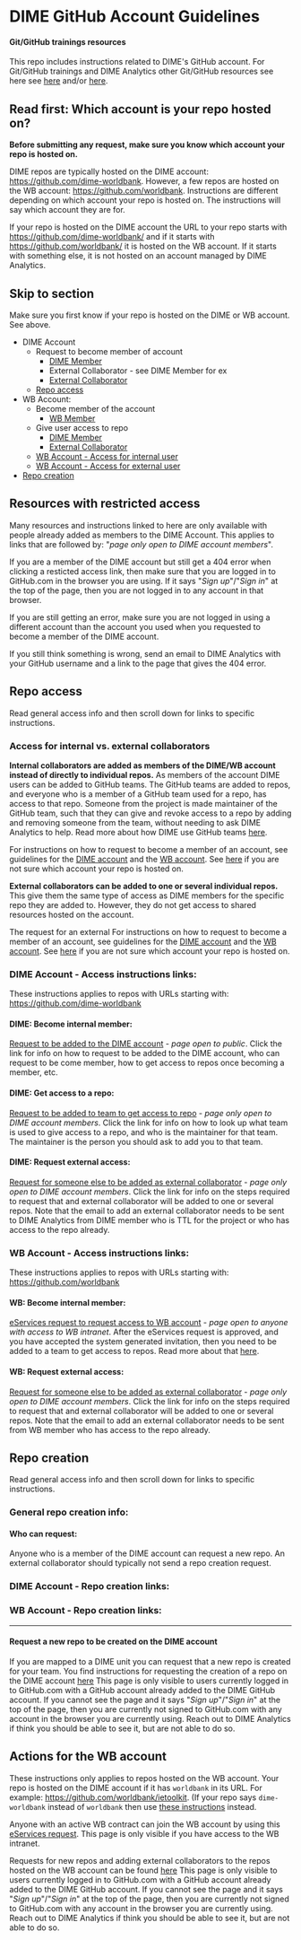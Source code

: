 # DIME GitHub Account Guidelines

#### Git/GitHub trainings resources

This repo includes instructions related to DIME's GitHub account.
For Git/GitHub trainings and DIME Analytics other
Git/GitHub resources see here see
[here](https://osf.io/e54gy/)
and/or [here](https://github.com/worldbank/dime-github-trainings).  

## Read first: Which account is your repo hosted on?

**Before submitting any request,
make sure you know which account your repo is hosted on.**

DIME repos are typically hosted on the DIME account:
https://github.com/dime-worldbank.
However, a few repos are hosted on the WB account:
https://github.com/worldbank.
Instructions are different depending on which
account your repo is hosted on.
The instructions will say which account they are for.

If your repo is hosted on the DIME account
the URL to your repo starts with
https://github.com/dime-worldbank/ and if it starts with
https://github.com/worldbank/ it is hosted on the WB account.
If it starts with something else,
it is not hosted on an account managed by DIME Analytics.

## Skip to section

Make sure you first know if your repo is hosted on the DIME or WB account. See above.

* DIME Account
  * Request to become member of account
    * [DIME Member](#dime-become-internal-member)
    * External Collaborator - see DIME Member for ex
    * [External Collaborator](#dime-request-external-access)
  * [Repo access](#repo-access)
* WB Account:
  * Become member of the account
    * [WB Member](#dime-become-internal-member)
  * Give user access to repo
    * [DIME Member](#dime-become-internal-member)
    * [External Collaborator](#dime-request-external-access)
  * [WB Account - Access for internal user](#wb-become-internal-member)
  * [WB Account - Access for external user](#wb-request-external-access)
* [Repo creation](#repo-creation)

## Resources with restricted access

Many resources and instructions linked to here are only available
with people already added as members to the DIME Account.
This applies to links that are followed by:
"_page only open to DIME account members_".

If you are a member of the DIME account but
still get a 404 error when clicking a resticted access link,
then make sure that you are logged in to GitHub.com
in the browser you are using.
If it says "_Sign up_"/"_Sign in_" at the top of the page,
then you are not logged in to any account in that browser.

If you are still getting an error,
make sure you are not logged in using a different account
than the account you used when you requested
to become a member of the DIME account.

If you still think something is wrong,
send an email to DIME Analytics with
your GitHub username and a link to the page
that gives the 404 error.

## Repo access

Read general access info and then
scroll down for links to specific instructions.

### Access for internal vs. external collaborators

**Internal collaborators are added as members of the DIME/WB account instead of directly to individual repos.**
As members of the account DIME users can be added to GitHub teams.
The GitHub teams are added to repos,
and everyone who is a member of a GitHub team used for a repo,
has access to that repo.
Someone from the project is made maintainer of the GitHub team,
such that they can give and revoke access to a repo
by adding and removing someone from the team,
without needing to ask DIME Analytics to help.
Read more about how DIME use GitHub teams
[here](../resources/why-use-teams.md).

For instructions on how to request to become a member of an account,
see guidelines for the [DIME account](#dime-become-internal-member)
and the [WB account](#wb-become-internal-member).
See [here](#read-first-which-account-is-your-repo-hosted-on)
if you are not sure which account your repo is hosted on.

**External collaborators can be added to one or several individual repos.**
This give them the same type of access as DIME members
for the specific repo they are added to.
However, they do not get access to shared resources hosted on the account.

The request for an external
For instructions on how to request to become a member of an account,
see guidelines for the [DIME account](#dime-become-internal-member)
and the [WB account](#wb-become-internal-member).
See [here](#read-first-which-account-is-your-repo-hosted-on)
if you are not sure which account your repo is hosted on.


### DIME Account - Access instructions links:

These instructions applies to repos with URLs starting with:
https://github.com/dime-worldbank

#### DIME: Become internal member:
[Request to be added to the DIME account](../instructions/dime-become-member.md) -
_page open to public_.
Click the link for info on
how to request to be added to the DIME account,
who can request to be come member,
how to get access to repos once becoming a member, etc.

#### DIME: Get access to a repo:
[Request to be added to team to get access to repo](LINKLINK) -
_page only open to DIME account members_.
Click the link for info on how to look up
what team is used to give access to a repo,
and who is the maintainer for that team.
The maintainer is the person you should ask to add you to that team.

#### DIME: Request external access:
[Request for someone else to be added as external collaborator](LINKLINK) -
_page only open to DIME account members_.
Click the link for info on the steps required to request that
and external collaborator will be added to one or several repos.
Note that the email to add an external collaborator needs to
be sent to DIME Analytics from DIME member who
is TTL for the project or who has access to the repo already.

### WB Account - Access instructions links:

These instructions applies to repos with URLs starting with:
https://github.com/worldbank

#### WB: Become internal member:
[eServices request to request access to WB account](https://worldbankgroup.service-now.com/wbg?id=wbg_sc_catalog&sys_id=910e1739db1a54903c5960ab13961912) -
_page open to anyone with access to WB intranet_.
After the eServices request is approved,
and you have accepted the system generated invitation,
then you need to be added to a team to get access to repos.
Read more about that
[here](../resources/why-use-teams.md).

#### WB: Request external access:
[Request for someone else to be added as external collaborator](LINKLINK) -
_page only open to DIME account members_.
Click the link for info on the steps required to request that
and external collaborator will be added to one or several repos.
Note that the email to add an external collaborator needs to
be sent from WB member who has access to the repo already.

## Repo creation

Read general access info and then
scroll down for links to specific instructions.

### General repo creation info:

#### Who can request:

Anyone who is a member of the DIME account can request a new repo.
An external collaborator should typically not send a repo creation request.

### DIME Account - Repo creation links:



### WB Account - Repo creation links:


----












#### Request a new repo to be created on the DIME account

If you are mapped to a DIME unit you can request that
a new repo is created for your team.
You find instructions for requesting the creation of a repo on the DIME account
[here](https://github.com/dime-worldbank/dime-account-admin-private/blob/main/instructions/request-new-repo-dime-org.md)
This page is only visible to users currently logged in to GitHub.com
with a GitHub account already added to the DIME GitHub account.
If you cannot see the page and it says "_Sign up_"/"_Sign in_" at
the top of the page, then you are currently not signed to GitHub.com
with any account in the browser you are currently using.
Reach out to DIME Analytics if think you should be able to see it,
but are not able to do so.

## Actions for the WB account

These instructions only applies to repos hosted on the WB account.
Your repo is hosted on the DIME account if it has `worldbank` in its URL.
For example: https://github.com/worldbank/ietoolkit.
(If your repo says `dime-worldbank` instead of `worldbank` then use
[these instructions](#actions-for-the-dime-account) instead.

Anyone with an active WB contract can join the WB account by using this
[eServices request](https://worldbankgroup.service-now.com/wbg?id=wbg_sc_catalog&sys_id=910e1739db1a54903c5960ab13961912).
This page is only visible if you have access to the WB intranet.

Requests for new repos and adding external collaborators to the repos hosted on the WB account can be found [here](https://github.com/dime-worldbank/dime-account-admin-private/blob/main/instructions/wb-github-account.md)
This page is only visible to users currently logged in to GitHub.com
with a GitHub account already added to the DIME GitHub account.
If you cannot see the page and it says "_Sign up_"/"_Sign in_" at
the top of the page, then you are currently not signed to GitHub.com
with any account in the browser you are currently using.
Reach out to DIME Analytics if think you should be able to see it,
but are not able to do so.
